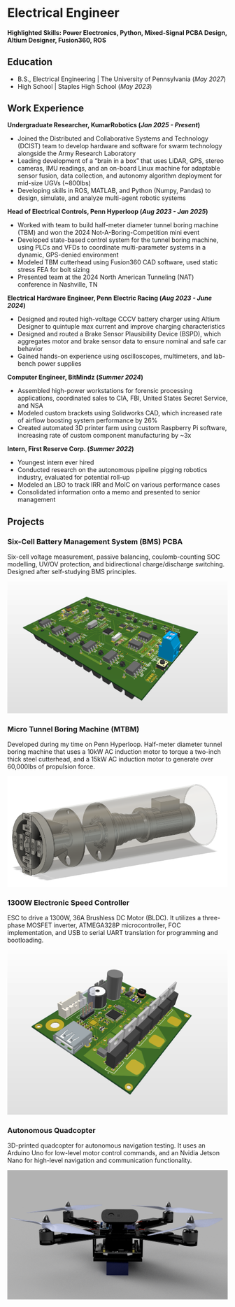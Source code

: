 # Electrical Engineer

#### Highlighted Skills: Power Electronics, Python, Mixed-Signal PCBA Design, Altium Designer, Fusion360, ROS

## Education
- B.S., Electrical Engineering | The University of Pennsylvania (_May 2027_)
- High School | Staples High School (_May 2023_)              		

## Work Experience
**Undergraduate Researcher, KumarRobotics (_Jan 2025 - Present_)**
- Joined the Distributed and Collaborative Systems and Technology (DCIST) team to develop hardware and software for swarm technology alongside the Army Research Laboratory
- Leading development of a “brain in a box” that uses LiDAR, GPS, stereo cameras, IMU readings, and an on-board Linux machine for adaptable sensor fusion, data collection, and autonomy algorithm deployment for mid-size UGVs (~800lbs)
- Developing skills in ROS, MATLAB, and Python (Numpy, Pandas) to design, simulate, and analyze multi-agent robotic systems


**Head of Electrical Controls, Penn Hyperloop (_Aug 2023 - Jan 2025_)**
- Worked with team to build half-meter diameter tunnel boring machine (TBM) and won the 2024 Not-A-Boring-Competition mini event
- Developed state-based control system for the tunnel boring machine, using PLCs and VFDs to coordinate multi-parameter systems in a dynamic, GPS-denied environment
- Modeled TBM cutterhead using Fusion360 CAD software, used static stress FEA for bolt sizing
- Presented team at the 2024 North American Tunneling (NAT) conference in Nashville, TN

**Electrical Hardware Engineer, Penn Electric Racing (_Aug 2023 - June 2024_)**
- Designed and routed high-voltage CCCV battery charger using Altium Designer to quintuple max current and improve charging characteristics
- Designed and routed a Brake Sensor Plausibility Device (BSPD), which aggregates motor and brake sensor data to ensure nominal and safe car behavior
- Gained hands-on experience using oscilloscopes, multimeters, and lab-bench power supplies

**Computer Engineer, BitMindz (_Summer 2024_)**
- Assembled high-power workstations for forensic processing applications, coordinated sales to CIA, FBI, United States Secret Service, and NSA
- Modeled custom brackets using Solidworks CAD, which increased rate of airflow boosting system performance by 26%
- Created automated 3D printer farm using custom Raspberry Pi software, increasing rate of custom component manufacturing by ~3x


**Intern, First Reserve Corp. (_Summer 2022_)**
- Youngest intern ever hired
- Conducted research on the autonomous pipeline pigging robotics industry, evaluated for potential roll-up
- Modeled an LBO to track IRR and MoIC on various performance cases
- Consolidated information onto a memo and presented to senior management


## Projects

### Six-Cell Battery Management System (BMS) PCBA

Six-cell voltage measurement, passive balancing, coulomb-counting SOC modelling, UV/OV protection, and bidirectional charge/discharge switching. Designed after self-studying BMS principles.

![Battery Management System](/assets/bms.png)

### Micro Tunnel Boring Machine (MTBM)

Developed during my time on Penn Hyperloop. Half-meter diameter tunnel boring machine that uses a 10kW AC induction motor to torque a two-inch thick steel cutterhead, and a 15kW AC induction motor to generate over 60,000lbs of propulsion force.

![Tunnel Boring Machine](/assets/tbm.png)

### 1300W Electronic Speed Controller

ESC to drive a 1300W, 36A Brushless DC Motor (BLDC). It utilizes a three-phase MOSFET inverter, ATMEGA328P microcontroller, FOC implementation, and USB to serial UART translation for programming and bootloading.

![Electronic Speed Controller](/assets/esc.png)

### Autonomous Quadcopter

3D-printed quadcopter for autonomous navigation testing. It uses an Arduino Uno for low-level motor control commands, and an Nvidia Jetson Nano for high-level navigation and communication functionality.

![Autonomous Quadcopter](/assets/drone.png)

